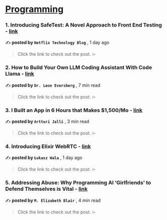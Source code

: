 
<h1><a href=https://medium.com/tag/programming/recommended target="_blank" rel="noopener noreferrer">Programming</a></h1>
<h3>1. Introducing SafeTest: A Novel Approach to Front End Testing - <a href=https://medium.com/netflix-techblog/introducing-safetest-a-novel-approach-to-front-end-testing-37f9f88c152d?source=tag_recommended_feed---------0-84----------programming----------313c0fe9_f443_4aa1_8202_e722ce0f1fc1------- target="_blank" rel="noopener noreferrer">link</a></h3>

✍️ **posted by `Netflix Technology Blog`** <date> , 1 day ago</date>

<blockquote>Click the link to check out the post. ⌲</blockquote>

<h3>2. How to Build Your Own LLM Coding Assistant With Code Llama - <a href=https://medium.com/towards-artificial-intelligence/how-to-build-your-own-llm-coding-assistant-with-code-llama-04d8340900a3?source=tag_recommended_feed---------1-107----------programming----------313c0fe9_f443_4aa1_8202_e722ce0f1fc1------- target="_blank" rel="noopener noreferrer">link</a></h3>

✍️ **posted by `Dr. Leon Eversberg`** <date> , 7 min read</date>

<blockquote>Click the link to check out the post. ⌲</blockquote>

<h3>3. I Built an App in 6 Hours that Makes $1,500/Mo - <a href=https://medium.com/@artturi-jalli/i-built-an-app-in-6-hours-that-makes-1-500-mo-85139edee87d?source=tag_recommended_feed---------2-85----------programming----------313c0fe9_f443_4aa1_8202_e722ce0f1fc1------- target="_blank" rel="noopener noreferrer">link</a></h3>

✍️ **posted by `Artturi Jalli`** <date> , 3 min read</date>

<blockquote>Click the link to check out the post. ⌲</blockquote>

<h3>4. Introducing Elixir WebRTC - <a href=https://medium.com/swmansion/introducing-elixir-webrtc-a37ece4bfca1?source=tag_recommended_feed---------3-84----------programming----------313c0fe9_f443_4aa1_8202_e722ce0f1fc1------- target="_blank" rel="noopener noreferrer">link</a></h3>

✍️ **posted by `Łukasz Wala`** <date> , 1 day ago</date>

<blockquote>Click the link to check out the post. ⌲</blockquote>

<h3>5. Addressing Abuse: Why Programming AI ‘Girlfriends’ to Defend Themselves is Vital - <a href=https://medium.com/bouncin-and-behavin-blogs/addressing-abuse-why-programming-ai-girlfriends-to-defend-themselves-is-vital-0acf702e1450?source=tag_recommended_feed---------4-107----------programming----------313c0fe9_f443_4aa1_8202_e722ce0f1fc1------- target="_blank" rel="noopener noreferrer">link</a></h3>

✍️ **posted by `M. Elizabeth Blair`** <date> , 4 min read</date>

<blockquote>Click the link to check out the post. ⌲</blockquote>

